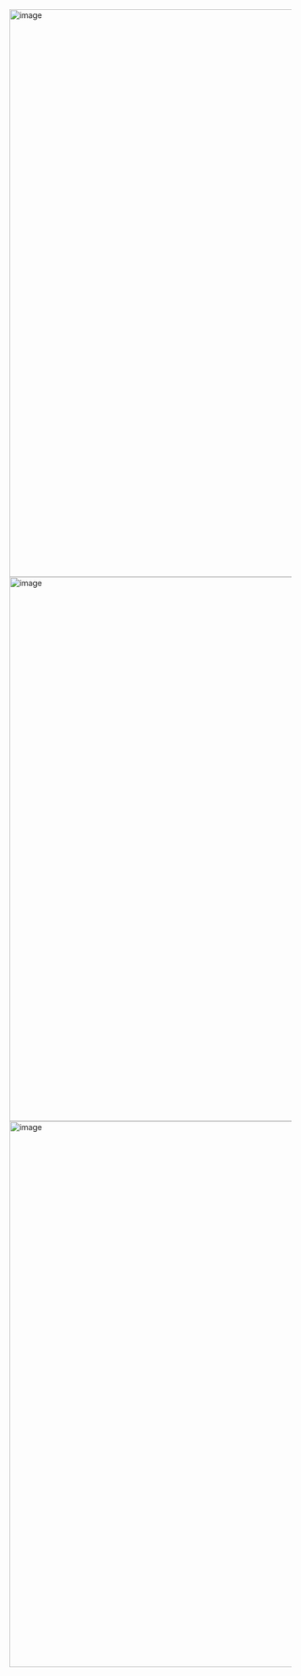 

<img width="1918" height="1012" alt="image" src="https://github.com/user-attachments/assets/5db6c789-244a-4bce-a508-d3c1809e115f" />

<img width="1918" height="970" alt="image" src="https://github.com/user-attachments/assets/5a08523c-fed2-4a27-a399-db63041ad8ab" />

<img width="1917" height="973" alt="image" src="https://github.com/user-attachments/assets/ccb630e7-c48f-44db-b842-e49dc0b95ae8" />

